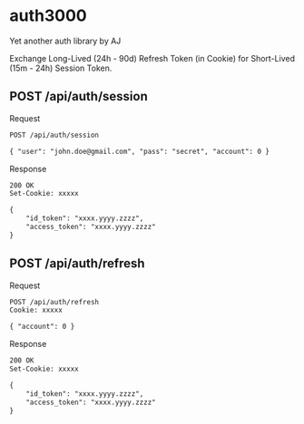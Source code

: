 # auth3000

Yet another auth library by AJ

Exchange Long-Lived (24h - 90d) Refresh Token (in Cookie) for Short-Lived (15m - 24h) Session Token.

## POST /api/auth/session

Request

```txt
POST /api/auth/session

{ "user": "john.doe@gmail.com", "pass": "secret", "account": 0 }
```

Response

```txt
200 OK
Set-Cookie: xxxxx

{
    "id_token": "xxxx.yyyy.zzzz",
    "access_token": "xxxx.yyyy.zzzz"
}
```

## POST /api/auth/refresh

Request

```txt
POST /api/auth/refresh
Cookie: xxxxx

{ "account": 0 }
```

Response

```txt
200 OK
Set-Cookie: xxxxx

{
    "id_token": "xxxx.yyyy.zzzz",
    "access_token": "xxxx.yyyy.zzzz"
}
```
